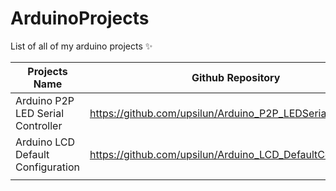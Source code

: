 # ArduinoProjects
List of all of my arduino projects ✨

| Projects Name | Github Repository |
|---|---|
| Arduino P2P LED Serial Controller | https://github.com/upsilun/Arduino_P2P_LEDSerialController |
| Arduino LCD Default Configuration | https://github.com/upsilun/Arduino_LCD_DefaultConfiguration |
|  |  |
